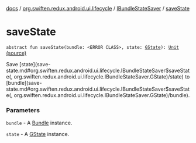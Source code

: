 [docs](../../index.md) / [org.swiften.redux.android.ui.lifecycle](../index.md) / [IBundleStateSaver](index.md) / [saveState](./save-state.md)

# saveState

`abstract fun saveState(bundle: <ERROR CLASS>, state: `[`GState`](index.md#GState)`): `[`Unit`](https://kotlinlang.org/api/latest/jvm/stdlib/kotlin/-unit/index.html) [(source)](https://github.com/protoman92/KotlinRedux/tree/master/android/android-lifecycle/src/main/java/org/swiften/redux/android/ui/lifecycle/AndroidActivity.kt#L33)

Save [state](save-state.md#org.swiften.redux.android.ui.lifecycle.IBundleStateSaver$saveState(, org.swiften.redux.android.ui.lifecycle.IBundleStateSaver.GState)/state) to [bundle](save-state.md#org.swiften.redux.android.ui.lifecycle.IBundleStateSaver$saveState(, org.swiften.redux.android.ui.lifecycle.IBundleStateSaver.GState)/bundle).

### Parameters

`bundle` - A [Bundle](#) instance.

`state` - A [GState](index.md#GState) instance.